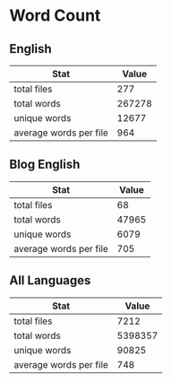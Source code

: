 # Word Count

## English

Stat | Value
---- | -----
total files | 277
total words | 267278
unique words | 12677
average words per file | 964

## Blog English

Stat | Value
---- | -----
total files | 68
total words | 47965
unique words | 6079
average words per file | 705

## All Languages

Stat | Value
---- | -----
total files | 7212
total words | 5398357
unique words | 90825
average words per file | 748
